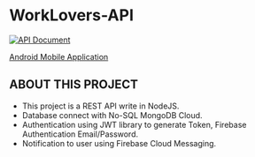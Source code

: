 # WorkLovers-API

[![API Document](https://run.pstmn.io/button.svg)](https://www.postman.com/dark-astronaut-200735/workspace/085dacb1-d448-4ee0-b077-57b48197c824/documentation/17748958-475535d5-3265-474e-88b2-cfbd67cd8151)

[Android Mobile Application](https://github.com/makdev2310/Work-Manager)

## ABOUT THIS PROJECT
- This project is a REST API write in NodeJS.
- Database connect with No-SQL MongoDB Cloud.
- Authentication using JWT library to generate Token, Firebase Authentication Email/Password.
- Notification to user using Firebase Cloud Messaging.
